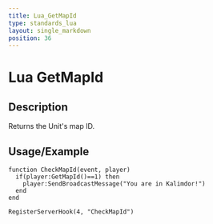 ```yaml
---
title: Lua_GetMapId
type: standards_lua
layout: single_markdown
position: 36
---
```


# Lua GetMapId

## Description

Returns the Unit's map ID.

## Usage/Example

```
function CheckMapId(event, player)
  if(player:GetMapId()==1) then
    player:SendBroadcastMessage("You are in Kalimdor!")
  end
end
 
RegisterServerHook(4, "CheckMapId")
```
